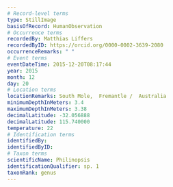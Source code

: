 ```yaml
---
# Record-level terms
type: StillImage
basisOfRecord: HumanObservation
# Occurrence terms
recordedBy: Matthias Liffers
recordedByID: https://orcid.org/0000-0002-3639-2080
occurrenceRemarks: " "
# Event terms
eventDateTime: 2015-12-20T08:17:44
year: 2015
month: 12
day: 20
# Location terms
locationRemarks: South Mole,  Fremantle /  Australia
minimumDepthInMeters: 3.4
maximumDepthInMeters: 3.38
decimalLatitude: -32.056888
decimalLatitude: 115.740000
temperature: 22
# Identification terms
identifiedBy: 
identifiedByID: 
# Taxon terms
scientificName: Philinopsis
identificationQualifier: sp. 1
taxonRank: genus
---
```

